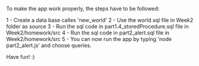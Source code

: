 To make the app work properly, the steps have to be followed:

1 - Create a data base calles 'new_world'
2 - Use the world.sql file in Week2 folder as source
3 - Run the sql code in part1.4_storedProcedure.sql file in Week2/homework/src
4 - Run the sql code in part2_alert.sql file in Week2/homework/src
5 - You can now run the app by typing 'node part2_alert.js' and choose queries.

Have fun! :)
